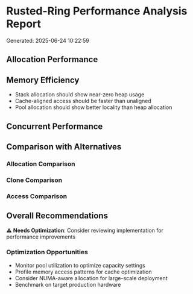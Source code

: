 # Rusted-Ring Performance Analysis Report
Generated: 2025-06-24 10:22:59

## Allocation Performance


## Memory Efficiency

- Stack allocation should show near-zero heap usage
- Cache-aligned access should be faster than unaligned
- Pool allocation should show better locality than heap allocation

## Concurrent Performance


## Comparison with Alternatives

### Allocation Comparison

### Clone Comparison

### Access Comparison


## Overall Recommendations

⚠️ **Needs Optimization**: Consider reviewing implementation for performance improvements

### Optimization Opportunities
- Monitor pool utilization to optimize capacity settings
- Profile memory access patterns for cache optimization
- Consider NUMA-aware allocation for large-scale deployment
- Benchmark on target production hardware